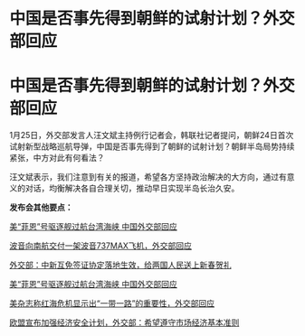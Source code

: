 # 中国是否事先得到朝鲜的试射计划？外交部回应

# 中国是否事先得到朝鲜的试射计划？外交部回应

1月25日，外交部发言人汪文斌主持例行记者会，韩联社记者提问，朝鲜24日首次试射新型战略巡航导弹，中国是否事先得到了朝鲜的试射计划？朝鲜半岛局势持续紧张，中方对此有何看法？

汪文斌表示，我们注意到有关的报道，希望各方坚持政治解决的大方向，通过有意义的对话，均衡解决各自合理关切，推动早日实现半岛长治久安。

**发布会其他要点：**

[美“菲恩”号驱逐舰过航台湾海峡 中国外交部回应 ](https://news.qq.com/rain/a/20240125A05JEG00)

[波音向南航交付一架波音737MAX飞机，外交部回应 ](https://news.qq.com/rain/a/20240125A05JX700)

[外交部：中新互免签证协定落地生效，给两国人民送上新春贺礼 ](https://news.qq.com/rain/a/20240125A05JXC00)

[美“菲恩”号驱逐舰过航台湾海峡 中国外交部回应 ](https://news.qq.com/rain/a/20240125A05JEG00)

[美杂志称红海危机显示出“一带一路”的重要性，外交部回应 ](https://news.qq.com/rain/a/20240125A05JZK00)

[欧盟宣布加强经济安全计划，外交部：希望遵守市场经济基本准则 ](https://news.qq.com/rain/a/20240125A05LJP00)

